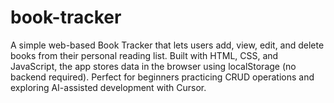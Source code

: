 # book-tracker
A simple web-based Book Tracker that lets users add, view, edit, and delete books from their personal reading list. Built with HTML, CSS, and JavaScript, the app stores data in the browser using localStorage (no backend required). Perfect for beginners practicing CRUD operations and exploring AI-assisted development with Cursor.
